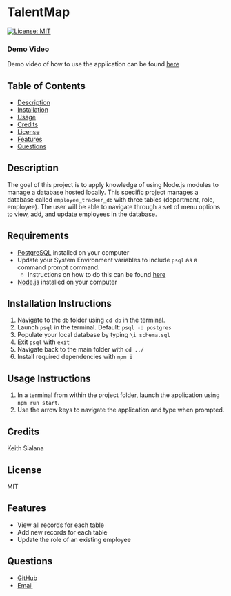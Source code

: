 # TalentMap
[![License: MIT](https://img.shields.io/badge/License-MIT-yellow.svg)](https://opensource.org/licenses/MIT)

### Demo Video
Demo video of how to use the application can be found [here](https://drive.google.com/file/d/1MHy9SbC6qqRXjEW9c2C9tq6W2Re5POuq/view?usp=sharing)

## Table of Contents
- [Description](#Description)
- [Installation](#Installation-Instructions)
- [Usage](#Usage-Instructions)
- [Credits](#Credits)
- [License](#License)
- [Features](#Features)
- [Questions](#Questions)

## Description
The goal of this project is to apply knowledge of using Node.js modules to manage a database hosted locally. This specific project manages a database called `employee_tracker_db` with three tables (department, role, employee). The user will be able to navigate through a set of menu options to view, add, and update employees in the database.

## Requirements
- [PostgreSQL](https://www.postgresql.org/download/) installed on your computer
- Update your System Environment variables to include `psql` as a command prompt command.
    - Instructions on how to do this can be found [here](https://sqlbackupandftp.com/blog/setting-windows-path-for-postgres-tools/)
- [Node.js](https://nodejs.org/en/download/prebuilt-installer/current) installed on your computer

## Installation Instructions
1. Navigate to the `db` folder using `cd db` in the terminal.
2. Launch `psql` in the terminal. Default: `psql -U postgres`
3. Populate your local database by typing `\i schema.sql`
4. Exit `psql` with `exit`
5. Navigate back to the main folder with `cd ../`
6. Install required dependencies with `npm i`

## Usage Instructions
1. In a terminal from within the project folder, launch the application using `npm run start`.
2. Use the arrow keys to navigate the application and type when prompted.

## Credits
Keith Sialana

## License
MIT

## Features
- View all records for each table
- Add new records for each table
- Update the role of an existing employee

## Questions
- [GitHub](https://github.com/keithrsialana)
- [Email](mailto:keith.sialana@hotmail.com)
